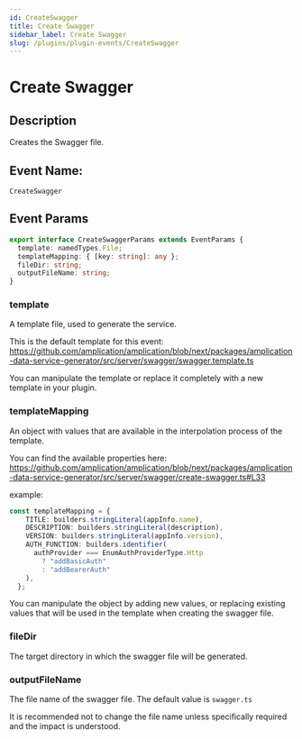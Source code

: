```yaml
---
id: CreateSwagger
title: Create Swagger
sidebar_label: Create Swagger
slug: /plugins/plugin-events/CreateSwagger
---
```


# Create Swagger

## Description

Creates the Swagger file.

## Event Name:

`CreateSwagger`

## Event Params

```ts
export interface CreateSwaggerParams extends EventParams {
  template: namedTypes.File;
  templateMapping: { [key: string]: any };
  fileDir: string;
  outputFileName: string;
}
```

### template

A template file, used to generate the service.

This is the default template for this event: https://github.com/amplication/amplication/blob/next/packages/amplication-data-service-generator/src/server/swagger/swagger.template.ts

You can manipulate the template or replace it completely with a new template in your plugin. 


### templateMapping
An object with values that are available in the interpolation process of the template.  


You can find the available properties here: https://github.com/amplication/amplication/blob/next/packages/amplication-data-service-generator/src/server/swagger/create-swagger.ts#L33

example:
```ts
const templateMapping = {
    TITLE: builders.stringLiteral(appInfo.name),
    DESCRIPTION: builders.stringLiteral(description),
    VERSION: builders.stringLiteral(appInfo.version),
    AUTH_FUNCTION: builders.identifier(
      authProvider === EnumAuthProviderType.Http
        ? "addBasicAuth"
        : "addBearerAuth"
    ),
  };
```

You can manipulate the object by adding new values, or replacing existing values that will be used in the template when creating the swagger file. 



### fileDir
The target directory in which the swagger file will be generated. 


### outputFileName
The file name of the swagger file. The default value is `swagger.ts`

It is recommended not to change the file name unless specifically required and the impact is understood.


